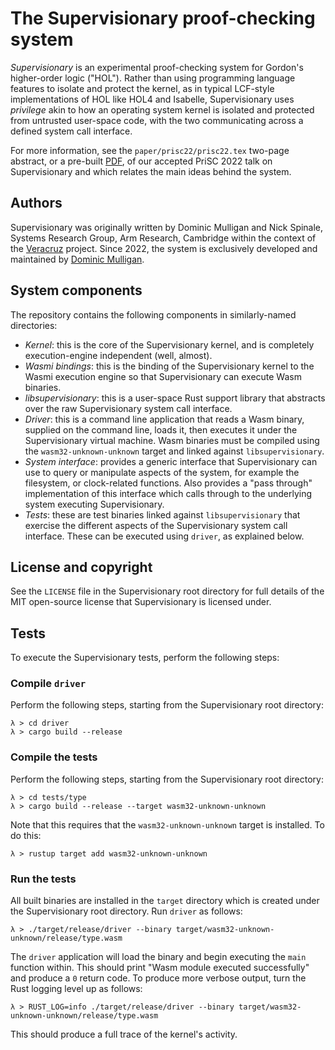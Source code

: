# The Supervisionary proof-checking system

*Supervisionary* is an experimental proof-checking system for Gordon's
higher-order logic ("HOL").  Rather than using programming language features to
isolate and protect the kernel, as in typical LCF-style implementations of HOL
like HOL4 and Isabelle, Supervisionary uses *privilege* akin to how an operating
system kernel is isolated and protected from untrusted user-space code, with the
two communicating across a defined system call interface.

For more information, see the `paper/prisc22/prisc22.tex` two-page abstract, or
a pre-built
[PDF](https://dominicpm.github.io/publications/mulligan-supervisionary-2022.pdf),
of our accepted PriSC 2022 talk on Supervisionary and which relates the main
ideas behind the system.

## Authors

Supervisionary was originally written by Dominic Mulligan and Nick Spinale,
Systems Research Group, Arm Research, Cambridge within the context of the
[Veracruz](https://github.com/veracruz-project/veracruz) project.  Since 2022,
the system is exclusively developed and maintained by [Dominic
Mulligan](https://dominicpm.github.io).

## System components

The repository contains the following components in similarly-named directories:

- *Kernel*: this is the core of the Supervisionary kernel, and is completely
  execution-engine independent (well, almost).
- *Wasmi bindings*: this is the binding of the Supervisionary kernel to the
  Wasmi execution engine so that Supervisionary can execute Wasm binaries.
- *libsupervisionary*: this is a user-space Rust support library that abstracts
  over the raw Supervisionary system call interface.
- *Driver*: this is a command line application that reads a Wasm binary,
  supplied on the command line, loads it, then executes it under the
  Supervisionary virtual machine.  Wasm binaries must be compiled using the
  `wasm32-unknown-unknown` target and linked against `libsupervisionary`.
- *System interface*: provides a generic interface that Supervisionary can use
  to query or manipulate aspects of the system, for example the filesystem, or
  clock-related functions.  Also provides a "pass through" implementation of
  this interface which calls through to the underlying system executing
  Supervisionary.
- *Tests*: these are test binaries linked against `libsupervisionary` that
  exercise the different aspects of the Supervisionary system call interface.
These can be executed using `driver`, as explained below.

## License and copyright

See the `LICENSE` file in the Supervisionary root directory for full details of
the MIT open-source license that Supervisionary is licensed under.

## Tests

To execute the Supervisionary tests, perform the following steps:

### Compile `driver`

Perform the following steps, starting from the Supervisionary root directory:

```shell
λ > cd driver
λ > cargo build --release
```

### Compile the tests

Perform the following steps, starting from the Supervisionary root directory:

```shell
λ > cd tests/type
λ > cargo build --release --target wasm32-unknown-unknown
```

Note that this requires that the `wasm32-unknown-unknown` target is installed.
To do this:

```shell
λ > rustup target add wasm32-unknown-unknown
```

### Run the tests

All built binaries are installed in the `target` directory which is created
under the Supervisionary root directory.  Run `driver` as follows:

```shell
λ > ./target/release/driver --binary target/wasm32-unknown-unknown/release/type.wasm
```

The `driver` application will load the binary and begin executing the `main`
function within.  This should print "Wasm module executed successfully" and
produce a `0` return code.  To produce more verbose output, turn the Rust
logging level up as follows:

```shell
λ > RUST_LOG=info ./target/release/driver --binary target/wasm32-unknown-unknown/release/type.wasm
```

This should produce a full trace of the kernel's activity.
